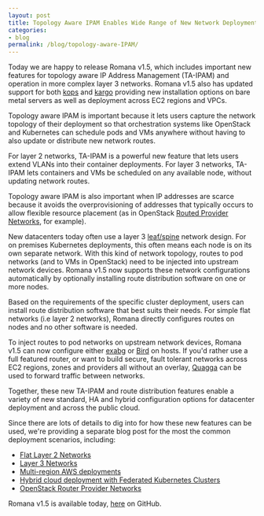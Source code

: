 ```yaml
---
layout: post
title: Topology Aware IPAM Enables Wide Range of New Network Deployments 
categories:
- blog
permalink: /blog/topology-aware-IPAM/
---
```


Today we are happy to release Romana v1.5, which includes important new features for topology aware IP Address Management (TA-IPAM) and operation in more complex layer 3 networks. Romana v1.5 also has updated support for both [kops](https://github.com/kubernetes/kops) and [kargo]( https://github.com/kubernetes-incubator/kargo) providing new installation options on bare metal servers as well as deployment across EC2 regions and VPCs.

Topology aware IPAM is important because it lets users capture the network topology of their deployment so that orchestration systems like OpenStack and Kubernetes can schedule pods and VMs anywhere without having to also update or distribute new network routes. 

For layer 2 networks, TA-IPAM is a powerful new feature that lets users extend VLANs into their container deployments. For layer 3 networks, TA- IPAM lets containers and VMs be scheduled on any available node, without updating network routes.

Topology aware IPAM is also important when IP addresses are scarce because it avoids the overprovisioning of addresses that typically occurs to allow flexible resource placement (as in OpenStack [Routed Provider Networks](https://docs.openstack.org/ocata/networking-guide/config-routed-networks.html), for example). 

New datacenters today often use a layer 3 [leaf/spine](http://searchdatacenter.techtarget.com/feature/Data-center-network-design-moves-from-tree-to-leaf) network design. For on premises Kubernetes deployments, this often means each node is on its own separate network. With this kind of network topology, routes to pod networks (and to VMs in OpenStack) need to be injected into upstream network devices. Romana v1.5 now supports these network configurations automatically by optionally installing route distribution software on one or more nodes. 

Based on the requirements of the specific cluster deployment, users can install route distribution software that best suits their needs. For simple flat networks (i.e layer 2 networks), Romana directly configures routes on nodes and no other software is needed.

To inject routes to pod networks on upstream network devices, Romana v1.5 can now configure either [exabg](https://github.com/Exa-Networks/exabgp/wiki) or [Bird](http://bird.network.cz/) on hosts. If you'd rather use a full featured router, or want to build secure, fault tolerant networks across EC2 regions, zones and providers all without an overlay, [Quagga](http://www.nongnu.org/quagga/) can be used to forward traffic between networks.

Together, these new TA-IPAM and route distribution features enable a variety of new standard, HA and hybrid configuration options for datacenter deployment and across the public cloud.

Since there are lots of details to dig into for how these new features can be used, we're providing a separate blog post for the most the common deployment scenarios, including:

* [Flat Layer 2 Networks](/blog/layer-2-networks/)
* [Layer 3 Networks](/blog/layer-3-networks/)
* [Multi-region AWS deployments](/blog/multi-region-networks/)
* [Hybrid cloud deployment with Federated Kubernetes Clusters](/blog/federated-cloud)
* [OpenStack Router Provider Networks](/blog/routed-provider-networks/)

Romana v1.5 is available today, [here](https://github.com/romana/romana) on GitHub. 
